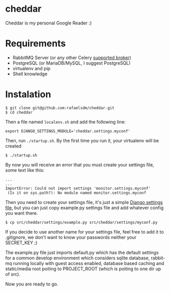 cheddar
=======

Cheddar is my personal Google Reader :)


Requirements
============

 * RabbitMQ Server (or any other Celery [supported broker](http://docs.celeryproject.org/en/latest/getting-started/brokers/index.html))
 * PostgreSQL (or MariaDB/MySQL, I suggest PostgreSQL)
 * virtualenv and pip
 * Shell knowledge
 

Instalation
===========

	$ git clone git@github.com:rafaelsdm/cheddar.git
	$ cd cheddar


Then a file named `localenv.sh` and add the following line:
	
	export DJANGO_SETTINGS_MODULE='cheddar.settings.myconf'


Then, run `./startup.sh`. By the first time you run it, your virtualenv will be 
created 

	
	$ ./startup.sh
	
By now you will receive an error that you must create your settings file,
some text like this:

    ...
    ...
    ImportError: Could not import settings 'monitor.settings.myconf' 
     (Is it on sys.path?): No module named monitor.settings.myconf
     

Then you need to create your settings file, it's just a simple [Django settings file](https://docs.djangoproject.com/en/1.5/ref/settings/),
but you can just copy example.py settings file and add whatever config you want
there.

    $ cp src/cheddar/settings/example.py src/cheddar/settings/myconf.py
     
If you decide to use another name for your settings file, feel free to add it to
.gitignore, we don't want to know your passwords neither your SECRET_KEY ;) 

The example.py file just imports default.py which has the default settings for a
common develop environment which considers sqlite database, rabbit-mq running 
locally with guest access enabled, database based caching and static/media root
poiting to PROJECT_ROOT (which is poiting to one dir up of src).

Now you are ready to go.